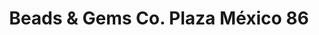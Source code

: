 ---
title: "Beads & Gems Co. Plaza México 86"
url: /guadalupe-nuevo-leon-mexico/beads-y-gems-co-plaza-mexico-86/
shop: joyería
---